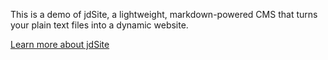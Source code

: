 This is a demo of jdSite, a lightweight, markdown-powered CMS that turns your plain text files into a dynamic website.

[Learn more about jdSite](https://jondoran.github.io/jdsite/)
